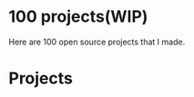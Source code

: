 # 100 projects(WIP)

Here are 100 open source projects that I made.

<!-- statsProgress -->

# Projects

<!-- projects -->
